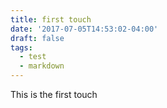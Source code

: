 ```yaml
---
title: first touch
date: '2017-07-05T14:53:02-04:00'
draft: false
tags:
  - test
  - markdown
---
```


This is the first touch

